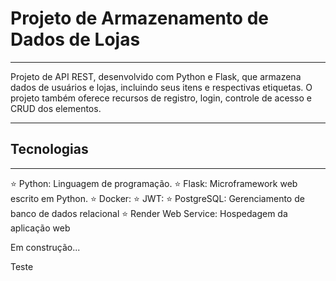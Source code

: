 # Projeto de Armazenamento de Dados de Lojas
***

Projeto de API REST, desenvolvido com Python e Flask, que armazena dados de usuários e lojas, incluindo seus itens e respectivas etiquetas. O projeto também oferece recursos de registro, login, controle de acesso e CRUD dos elementos.

***
## Tecnologias
***

:star: Python: Linguagem de programação.
:star: Flask: Microframework web escrito em Python.
:star: Docker: 
:star: JWT:
:star: PostgreSQL: Gerenciamento de banco de dados relacional
:star: Render Web Service: Hospedagem da aplicação web

Em construção...

Teste
